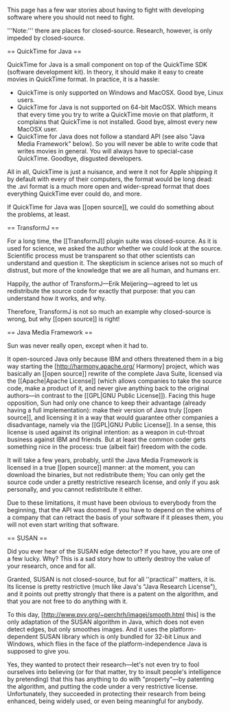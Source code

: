 This page has a few war stories about having to fight with developing software where you should not need to fight.

'''Note:''' there are places for closed-source. Research, however, is only impeded by closed-source.

== QuickTime for Java ==

QuickTime for Java is a small component on top of the QuickTime SDK (software development kit). In theory, it should make it easy to create movies in QuickTime format. In practice, it is a hassle:

* QuickTime is only supported on Windows and MacOSX. Good bye, Linux users.
* QuickTime for Java is not supported on 64-bit MacOSX. Which means that every time you try to write a QuickTime movie on that platform, it complains that QuickTime is not installed. Good bye, almost every new MacOSX user.
* QuickTime for Java does not follow a standard API (see also "Java Media Framework" below). So you will never be able to write code that writes movies in general. You will always have to special-case QuickTime. Goodbye, disgusted developers.

All in all, QuickTime is just a nuisance, and were it not for Apple shipping it by default with every of their computers, the format would be long dead: the .avi format is a much more open and wider-spread format that does everything QuickTime ever could do, and more.

If QuickTime for Java was [[open source]], we could do something about the problems, at least.

== TransformJ ==

For a long time, the [[TransformJ]] plugin suite was closed-source. As it is used for science, we asked the author whether we could look at the source. Scientific process must be transparent so that other scientists can understand and question it. The skepticism in science arises not so much of distrust, but more of the knowledge that we are all human, and humans err.

Happily, the author of TransformJ—Erik Meijering—agreed to let us redistribute the source code for exactly that purpose: that you can understand how it works, and why.

Therefore, TransformJ is not so much an example why closed-source is wrong, but why [[open source]] is right!

== Java Media Framework ==

Sun was never really open, except when it had to.

It open-sourced Java only because IBM and others threatened them in a big way starting the [http://harmony.apache.org/ Harmony] project, which was basically an [[open source]] rewrite of the complete Java Suite, licensed via the [[Apache|Apache License]] (which allows companies to take the source code, make a product of it, and never give anything back to the original authors—in contrast to the [[GPL|GNU Public License]]). Facing this huge opposition, Sun had only one chance to keep their advantage (already having a full implementation): make their version of Java truly [[open source]], and licensing it in a way that would guarantee other companies a disadvantage, namely via the [[GPL|GNU Public License]]. In a sense, this license is used against its original intention: as a weapon in cut-throat business against IBM and friends. But at least the common coder gets something nice in the process: true (albeit fair) freedom with the code.

It will take a few years, probably, until the Java Media Framework is licensed in a true [[open source]] manner: at the moment, you can download the binaries, but not redistribute them; You can only get the source code under a pretty restrictive research license, and only if you ask personally, and you cannot redistribute it either.

Due to these limitations, it must have been obvious to everybody from the beginning, that the API was doomed. If you have to depend on the whims of a company that can retract the basis of your software if it pleases them, you will not even start writing that software.

== SUSAN ==

Did you ever hear of the SUSAN edge detector? If you have, you are one of a few lucky. Why? This is a sad story how to utterly destroy the value of your research, once and for all.

Granted, SUSAN is not closed-source, but for all ''practical'' matters, it is. Its license is pretty restrictive (much like Java's "Java Research License"), and it points out pretty strongly that there is a patent on the algorithm, and that you are not free to do anything with it.

To this day, [http://www.pvv.org/~perchrh/imagej/smooth.html this] is the only adaptation of the SUSAN algorithm in Java, which does not even detect edges, but only smoothes images. And it uses the platform-dependent SUSAN library which is only bundled for 32-bit Linux and Windows, which flies in the face of the platform-independence Java is supposed to give you.

Yes, they wanted to protect their research—let's not even try to fool ourselves into believing (or for that matter, try to insult people's intelligence by pretending) that this has anything to do with "property"—by patenting the algorithm, and putting the code under a very restrictive license. Unfortunately, they succeeded in protecting their research from being enhanced, being widely used, or even being meaningful for anybody.
